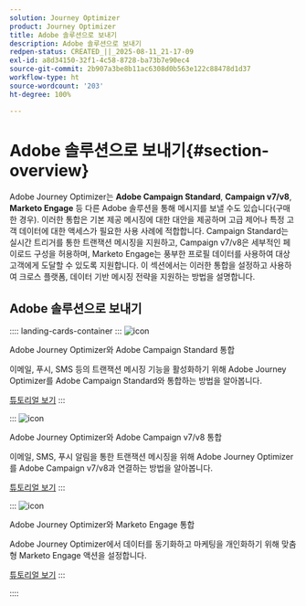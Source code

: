 ```yaml
---
solution: Journey Optimizer
product: Journey Optimizer
title: Adobe 솔루션으로 보내기
description: Adobe 솔루션으로 보내기
redpen-status: CREATED_||_2025-08-11_21-17-09
exl-id: a8d34150-32f1-4c58-8728-ba73b7e90ec4
source-git-commit: 2b907a3be8b11ac6308d0b563e122c88478d1d37
workflow-type: ht
source-wordcount: '203'
ht-degree: 100%

---
```


# Adobe 솔루션으로 보내기{#section-overview}

Adobe Journey Optimizer는 **Adobe Campaign Standard**, **Campaign v7/v8**, **Marketo Engage** 등 다른 Adobe 솔루션을 통해 메시지를 보낼 수도 있습니다(구매한 경우). 이러한 통합은 기본 제공 메시징에 대한 대안을 제공하며 고급 제어나 특정 고객 데이터에 대한 액세스가 필요한 사용 사례에 적합합니다. Campaign Standard는 실시간 트리거를 통한 트랜잭션 메시징을 지원하고, Campaign v7/v8은 세부적인 페이로드 구성을 허용하며, Marketo Engage는 풍부한 프로필 데이터를 사용하여 대상 고객에게 도달할 수 있도록 지원합니다. 이 섹션에서는 이러한 통합을 설정하고 사용하여 크로스 플랫폼, 데이터 기반 메시징 전략을 지원하는 방법을 설명합니다.

## Adobe 솔루션으로 보내기

:::: landing-cards-container
:::
![icon](https://cdn.experienceleague.adobe.com/icons/puzzle-piece.svg?lang=ko)

Adobe Journey Optimizer와 Adobe Campaign Standard 통합

이메일, 푸시, SMS 등의 트랜잭션 메시징 기능을 활성화하기 위해 Adobe Journey Optimizer를 Adobe Campaign Standard와 통합하는 방법을 알아봅니다.

[튜토리얼 보기](../using/action/acs-action.md)
:::

:::
![icon](https://cdn.experienceleague.adobe.com/icons/puzzle-piece.svg?lang=ko)

Adobe Journey Optimizer와 Adobe Campaign v7/v8 통합

이메일, SMS, 푸시 알림을 통한 트랜잭션 메시징을 위해 Adobe Journey Optimizer를 Adobe Campaign v7/v8과 연결하는 방법을 알아봅니다.

[튜토리얼 보기](../using/action/acc-action.md)
:::

:::
![icon](https://cdn.experienceleague.adobe.com/icons/puzzle-piece.svg?lang=ko)

Adobe Journey Optimizer와 Marketo Engage 통합

Adobe Journey Optimizer에서 데이터를 동기화하고 마케팅을 개인화하기 위해 맞춤형 Marketo Engage 액션을 설정합니다.

[튜토리얼 보기](../using/action/marketo-engage.md)
:::

::::
